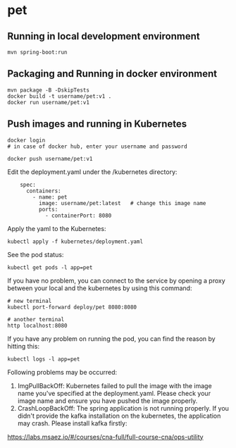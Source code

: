 # pet

## Running in local development environment

```
mvn spring-boot:run
```

## Packaging and Running in docker environment

```
mvn package -B -DskipTests
docker build -t username/pet:v1 .
docker run username/pet:v1
```

## Push images and running in Kubernetes

```
docker login 
# in case of docker hub, enter your username and password

docker push username/pet:v1
```

Edit the deployment.yaml under the /kubernetes directory:
```
    spec:
      containers:
        - name: pet
          image: username/pet:latest   # change this image name
          ports:
            - containerPort: 8080

```

Apply the yaml to the Kubernetes:
```
kubectl apply -f kubernetes/deployment.yaml
```

See the pod status:
```
kubectl get pods -l app=pet
```

If you have no problem, you can connect to the service by opening a proxy between your local and the kubernetes by using this command:
```
# new terminal
kubectl port-forward deploy/pet 8080:8080

# another terminal
http localhost:8080
```

If you have any problem on running the pod, you can find the reason by hitting this:
```
kubectl logs -l app=pet
```

Following problems may be occurred:

1. ImgPullBackOff:  Kubernetes failed to pull the image with the image name you've specified at the deployment.yaml. Please check your image name and ensure you have pushed the image properly.
1. CrashLoopBackOff: The spring application is not running properly. If you didn't provide the kafka installation on the kubernetes, the application may crash. Please install kafka firstly:

https://labs.msaez.io/#/courses/cna-full/full-course-cna/ops-utility

